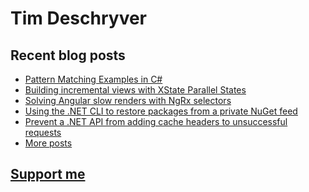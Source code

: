 # Tim Deschryver

<!-- prettier-ignore-start -->
<!-- BLOG:START -->

## Recent blog posts

- [Pattern Matching Examples in C#](https://timdeschryver.dev/blog/pattern-matching-examples-in-csharp)
- [Building incremental views with XState Parallel States](https://timdeschryver.dev/blog/building-incremental-views-with-xstate-parallel-states)
- [Solving Angular slow renders with NgRx selectors](https://timdeschryver.dev/blog/solving-angular-slow-renders-with-ngrx-selectors)
- [Using the .NET CLI to restore packages from a private NuGet feed](https://timdeschryver.dev/blog/using-the-net-cli-to-restore-packages-from-a-private-nuget-feed)
- [Prevent a .NET API from adding cache headers to unsuccessful requests](https://timdeschryver.dev/blog/prevent-a-net-api-from-adding-cache-headers-to-unsuccessful-requests)
- [More posts](https://timdeschryver.dev/blog)

<!-- BLOG:END -->
<!-- prettier-ignore-end -->

## [Support me](https://www.paypal.com/donate/?hosted_button_id=59M5TFPQJS8SQ)
